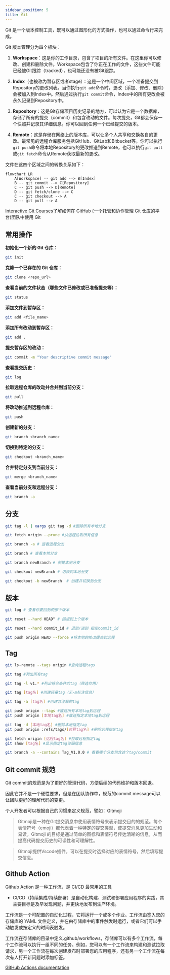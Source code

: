 ```yaml
---
sidebar_position: 5
title: Git
---
```


Git 是一个版本控制工具，既可以通过图形化的方式操作，也可以通过命令行来完成。

Git 版本管理分为四个板块：

1. **Workspace**：这是你的工作目录，包含了项目的所有文件。在这里你可以修改、创建和删除文件。Workspace包含了你正在工作的文件，这些文件可能已经被Git跟踪（tracked），也可能还没有被Git跟踪。

2. **Index**（也被称为暂存区或者stage）：这是一个中间区域，一个准备提交到Repository的更改列表。当你执行`git add`命令时，更改（添加、修改、删除）会被加入到Index中。然后通过执行`git commit`命令，Index中的所有更改会被永久记录到Repository中。

3. **Repository**：这是Git存储项目历史记录的地方，可以认为它是一个数据库，存储了所有的提交（commit）和包含改动的文件。每次提交，Git都会保存一个快照并记录其详细信息。你可以回到任何一个已经提交的版本。

4. **Remote**：这是存储在网络上的版本库，可以让多个人共享和交换各自的更改。最常见的远程仓库服务包括GitHub、GitLab和Bitbucket等。你可以执行`git push`命令将本地Repository的更改推送到Remote，也可以执行`git pull`或`git fetch`命令从Remote获取最新的更改。

文件在这四个区域之间的转换关系如下：

```mermaid
flowchart LR
    A[Workspace] -- git add --> B[Index]
    B -- git commit --> C[Repository]
    C -- git push --> D[Remote]
    D -- git fetch/clone --> C
    C -- git checkout --> A
    D -- git pull --> A
```

[Interactive Git Courses](https://ooloo.io/project/github-flow/mindset)了解如何在 GitHub (一个托管和协作管理 Git 仓库的平台)团队中使用 Git

## 常用操作

**初始化一个新的 Git 仓库：**

```bash showLineNumbers
git init
```

**克隆一个已存在的 Git 仓库：**

```bash showLineNumbers
git clone <repo_url>
```

**查看当前的文件状态（哪些文件已修改或已准备提交等）：**

```bash showLineNumbers
git status
```

**添加文件到暂存区：**

```bash showLineNumbers
git add <file_name>
```

**添加所有改动到暂存区：**

```bash showLineNumbers
git add .
```

**提交暂存区的改动：**

```bash showLineNumbers
git commit -m "Your descriptive commit message"
```

**查看提交历史：**

```bash showLineNumbers
git log
```

**拉取远程仓库的改动并合并到当前分支：**

```bash showLineNumbers
git pull
```

**将改动推送到远程仓库：**

```bash showLineNumbers
git push
```

**创建新的分支：**

```bash showLineNumbers
git branch <branch_name>
```

**切换到特定的分支：**

```bash showLineNumbers
git checkout <branch_name>
```

**合并特定分支到当前分支：**

```bash showLineNumbers
git merge <branch_name>
```

**查看当前分支和远程分支：**

```bash showLineNumbers
git branch -a
```

## 分支

```bash showLineNumbers
git tag -l | xargs git tag -d #删除所有本地分支

git fetch origin --prune #从远程拉取所有信息

git branch -a # 查看远程分支

git branch # 查看本地分支

git branch newBranch # 创建本地分支

git checkout newBranch # 切换到本地分支

git checkout -b newBranch  # 创建并切换到分支
```

## 版本

```bash showLineNumbers
git log # 查看你要回到的那个版本

git reset --hard HEAD^ # 回退到上个版本

git reset --hard commit_id # 退到/进到 指定commit_id

git push origin HEAD --force #将本地的修改提交到远程
```

## Tag

```bash showLineNumbers
git ls-remote --tags origin #查询远程tags

git tag #列出所有tag

git tag -l v1.* #列出符合条件的tag（筛选作用）

git tag [tag名] #创建轻量tag（无-m标注信息）

git tag -a [tag名] #创建含注解的tag

git push origin --tags #推送所有本地tag到远程
git push origin [本地tag名] #推送指定本地tag到远程

git tag -d [本地tag名] #删除本地指定tag
git push origin :refs/tags/[远程tag名] #删除远程指定tag

git fetch origin [远程tag名] #拉取远程指定tag
git show [tag名] #显示指定tag详细信息

git branch -a --contains Tag_V1.0.0 # 看看哪个分支包含这个tag/commit
```

## Git commit 规范

Git commit的规范是为了更好的管理代码，方便后续的代码维护和版本回退。

因此它并不是一个硬性要求，但是在团队协作中，规范的commit message可以让团队更好的理解代码的变更。

个人开发者可以根据自己的习惯来定义规范，譬如：Gitmoji

> Gitmoji是一种在Git提交消息中使用表情符号来表示提交目的的规范。每个表情符号（emoji）都代表着一种特定的提交类型，使提交消息更加生动和易读。Gitmoji 的目标是通过简单的图标和表情符号传达清晰的信息，从而提高代码提交历史的可读性和可理解性。

> Gitmoji提供Vscode插件，可以在提交时选择对应的表情符号，然后填写提交信息。

## Github Action

Github Action 是一种工作流，是 CI/CD 最常用的工具

- CI/CD（持续集成/持续部署）是自动化构建、测试和部署应用程序的实践，其主要目标是及早发现问题，并更快地发布到生产环境。

工作流是一个可配置的自动化过程，它将运行一个或多个作业。工作流由签入您的存储库的 YAML 文件定义，并在由存储库中的事件触发时运行，或者它们可以手动触发或按定义的时间表触发。

工作流在存储库的目录中定义.github/workflows，存储库可以有多个工作流，每个工作流可以执行一组不同的任务。例如，您可以有一个工作流来构建和测试拉取请求，另一个工作流在每次创建发布时部署您的应用程序，还有另一个工作流在每次有人打开新问题时添加标签。

[GitHub Actions documentation](https://docs.github.com/en/actions)


